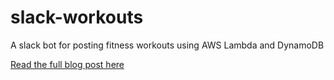 # slack-workouts

A slack bot for posting fitness workouts using AWS Lambda and DynamoDB

[Read the full blog post here](http://mdcox.net/posts/slack-bot-using-aws-lambda-dynamodb.html)
